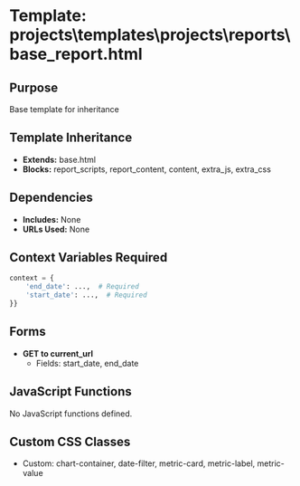 # Template: projects\templates\projects\reports\base_report.html

## Purpose
Base template for inheritance

## Template Inheritance
- **Extends:** base.html
- **Blocks:** report_scripts, report_content, content, extra_js, extra_css

## Dependencies
- **Includes:** None
- **URLs Used:** None

## Context Variables Required
```python
context = {
    'end_date': ...,  # Required
    'start_date': ...,  # Required
}}
```

## Forms
- **GET to current_url**
  - Fields: start_date, end_date

## JavaScript Functions
No JavaScript functions defined.

## Custom CSS Classes
- Custom: chart-container, date-filter, metric-card, metric-label, metric-value
